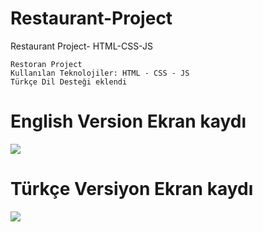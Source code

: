 # Restaurant-Project
Restaurant Project- HTML-CSS-JS

````
Restoran Project
Kullanılan Teknolojiler: HTML - CSS - JS
Türkçe Dil Desteği eklendi
````

<h1>English Version Ekran kaydı</h1> 
<img src="restaurant-ekrankaydi.gif">

<h1>Türkçe Versiyon Ekran kaydı</h1> 
<img src="restaurant-turkce-ekrankaydi.gif">
